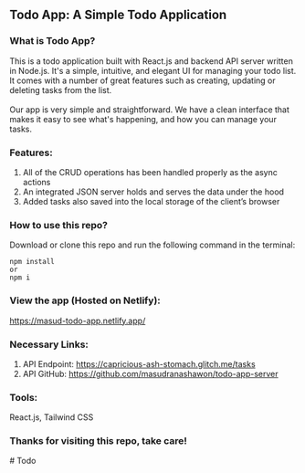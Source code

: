 ## Todo App: A Simple Todo Application

### What is Todo App?

This is a todo application built with React.js and backend API server written in Node.js. It's a simple, intuitive, and elegant UI for managing your todo list. It comes with a number of great features such as creating, updating or deleting tasks from the list.
<br/>
<br/>
Our app is very simple and straightforward. We have a clean interface that makes it easy to see what's happening, and how you can manage your tasks.

### Features:

1.  All of the CRUD operations has been handled properly as the async actions
2.  An integrated JSON server holds and serves the data under the hood
3.  Added tasks also saved into the local storage of the client’s browser

### How to use this repo?

Download or clone this repo and run the following command in the terminal:

```
npm install
or
npm i
```

### View the app (Hosted on Netlify):

https://masud-todo-app.netlify.app/

### Necessary Links:

1. API Endpoint: https://capricious-ash-stomach.glitch.me/tasks
2. API GitHub: https://github.com/masudranashawon/todo-app-server

### Tools:

React.js, Tailwind CSS

### Thanks for visiting this repo, take care!
#   T o d o  
 
